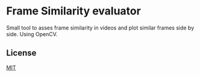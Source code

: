 # Frame Similarity evaluator

Small tool to asses frame similarity in videos and plot similar frames side by side. Using OpenCV.

## License

[MIT](https://choosealicense.com/licenses/mit/)
